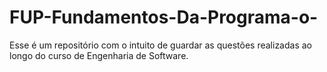 # FUP-Fundamentos-Da-Programa-o-
Esse é um repositório com o intuito de guardar as questões realizadas ao longo do curso de Engenharia de Software.
